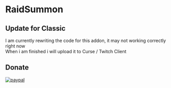 # RaidSummon

## Update for Classic
I am currently rewriting the code for this addon, it may not working correctly right now  
When i am finished i will upload it to Curse / Twitch Client

## Donate
[![paypal](https://www.paypalobjects.com/en_US/DK/i/btn/btn_donateCC_LG.gif)](https://www.paypal.com/cgi-bin/webscr?cmd=_s-xclick&hosted_button_id=VMUGZ4VH2CYRY)
